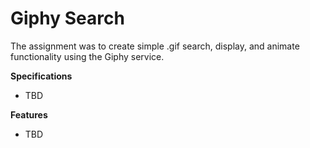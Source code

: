 # Giphy Search

The assignment was to create simple .gif search, display, and animate functionality using the Giphy service.

**Specifications**
* TBD

**Features**
* TBD
